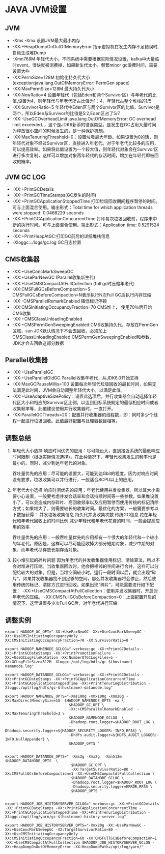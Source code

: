 # JAVA JVM设置

## JVM

* -Xms -Xmx 				设置JVM最大最小内存
* -XX:+HeapDumpOnOutOfMemoryError  指示虚拟机在发生内存不足错误时,自动生成堆Dump
* 	-Xmn768M 				年轻代大小，不同系统中需要根据实际情况设置，kafka中大量临时event，很快就被消费掉，如果新生代太小，频繁minor gc浪费时间，需要设置大些
* -XX:PermSize=128M 		初始化持久代大小(exception:java.lang.OutOfMemoryError: PermGen space)
* -XX:MaxPermSize=128M 	最大持久代大小
* -XX:NewRatio=4			设置年轻代（包括Eden和两个Survivor区）与年老代的比值,设置为4，则年轻代与年老代所占比值为1：4，年轻代占整个堆栈的1/5
* -XX:SurvivorRatio=5 	年轻代中Eden区与两个Survivor区的比值，Survivor是两个，所以Eden与Survivor的比值是5:2,Eden区占了5/7.
* -XX:-UseGCOverheadLimit java.lang.OutOfMemoryError: GC overhead limit exceeded，，这个是JDK6新添的错误类型。是发生在GC占用大量时间为释放很小空间的时候发生的，是一种保护机制。
* -XX:MaxTenuringThreshold=0：设置垃圾最大年龄。如果设置为0的话，则年轻代对象不经过Survivor区，直接进入年老代。对于年老代比较多的应用，可以提高效率。如果将此值设置为一个较大值，则年轻代对象会在Survivor区进行多次复制，这样可以增加对象再年轻代的存活时间，增加在年轻代即被回收的概率。

## JVM GC LOG

* -XX:+PrintGCDetails 
* -XX:+PrintGCTimeStamps(GC发生的时间) 
* -XX:+PrintGCApplicationStoppedTime 打印垃圾回收期间程序暂停的时间。可与上面混合使用。输出形式：Total time for which application threads were stopped: 0.0468229 seconds
* -XX:+PrintGCApplicationConcurrentTime 打印每次垃圾回收前，程序未中断的执行时间。可与上面混合使用。输出形式：Application time: 0.5291524 seconds
* -XX:+PrintHeapAtGC:打印GC前后的详细堆栈信息
* -Xloggc:../logs/gc.log  GC日志位置

## CMS收集器

* -XX:+UseConcMarkSweepGC
* -XX:+UseParNewGC	(Parallel收集新生代) 
* -XX:+UseCMSCompactAtFullCollection (full gc时压缩年老代)
* -XX:CMSFullGCsBeforeCompaction=5  CMSFullGCsBeforeCompaction=N表示执行N次Full GC后执行内存压缩
* -XX:-CMSParallelRemarkEnabled  降低标记停顿
* -XX:CMSInitiatingOccupancyFraction=70  CMS堆上， 使用70％后开始CMS收集
* -XX:+CMSClassUnloadingEnabled  
* -XX:+CMSPermGenSweepingEnabled  CMS收集持久代，存放在PermGen区域，sun JDK默认情况下不会去回收，必须加上CMSClassUnloadingEnabled CMSPermGenSweepingEnabled和参数，JDK才会去回收这部分数据

## Parallel收集器

* -XX:+UseParallelGC 
* -XX:+UseParallelOldGC	Parallel收集年老代，从JDK6.0开始支持
* -XX:MaxGCPauseMillis=100	设置每次年轻代垃圾回收的最长时间，如果无法满足此时间，JVM会自动调整年轻代大小，以满足此值。
* -XX:+UseAdaptiveSizePolicy：设置此选项后，并行收集器会自动选择年轻代区大小和相应的Survivor区比例，以达到目标系统规定的最低相应时间或者收集频率等，此值建议使用并行收集器时，一直打开。
* -XX:ParallelGCThreads=20：配置并行收集器的线程数，即：同时多少个线程一起进行垃圾回收。此值最好配置与处理器数目相等。

## 调整总结

1. 年轻代大小选择
	响应时间优先的应用：尽可能设大，直到接近系统的最低响应时间限制（根据实际情况选择）。在此种情况下，年轻代收集发生的频率也是最小的。同时，减少到达年老代的对象。

	吞吐量优先的应用：尽可能的设置大，可能到达Gbit的程度。因为对响应时间没有要求，垃圾收集可以并行进行，一般适合8CPU以上的应用。

2. 年老代大小选择
	响应时间优先的应用：年老代使用并发收集器，所以其大小需要小心设置，一般要考虑并发会话率和会话持续时间等一些参数。如果堆设置小了，可以会造成内存碎片、高回收频率以及应用暂停而使用传统的标记清除方式；如果堆大了，则需要较长的收集时间。最优化的方案，一般需要参考以下数据获得：
		并发垃圾收集信息
		持久代并发收集次数
		传统GC信息
		花在年轻代和年老代回收上的时间比例
	减少年轻代和年老代花费的时间，一般会提高应用的效率

	吞吐量优先的应用：一般吞吐量优先的应用都有一个很大的年轻代和一个较小的年老代。原因是，这样可以尽可能回收掉大部分短期对象，减少中期的对象，而年老代尽存放长期存活对象。

3. 较小堆引起的碎片问题
	因为年老代的并发收集器使用标记、清除算法，所以不会对堆进行压缩。当收集器回收时，他会把相邻的空间进行合并，这样可以分配给较大的对象。但是，当堆空间较小时，运行一段时间以后，就会出现“碎片”，如果并发收集器找不到足够的空间，那么并发收集器将会停止，然后使用传统的标记、清除方式进行回收。如果出现“碎片”，可能需要进行如下配置：
		-XX:+UseCMSCompactAtFullCollection：使用并发收集器时，开启对年老代的压缩。
		-XX:CMSFullGCsBeforeCompaction=0：上面配置开启的情况下，这里设置多少次Full GC后，对年老代进行压缩
		
## 调整实例

```shell
export HADOOP_GC_OPT="-XX:+UseParNewGC -XX:+UseConcMarkSweepGC -XX:+UseCMSInitiatingOccupancyOnly -XX:CMSInitiatingOccupancyFraction=70 -XX:SurvivorRatio=8 "

export HADOOP_NAMENODE_GCLOG="-verbose:gc -XX:+PrintGCDetails -XX:+PrintGCDateStamps -XX:+PrintPromotionFailure -XX:+UseGCLogFileRotation -XX:NumberOfGCLogFiles=5 -XX:GCLogFileSize=512M -Xloggc:/opt/log/hdfs/gc-$(hostname)-namenode.log"

export HADOOP_DATANODE_GCLOG="-verbose:gc -XX:+PrintGCDetails -XX:+PrintGCDateStamps -XX:+PrintGCApplicationConcurrentTime -XX:+PrintGCApplicationStoppedTime -XX:+PrintTenuringDistribution -Xloggc:/opt/log/hdfs/gc-$(hostname)-datanode.log"

export HADOOP_NAMENODE_OPTS="-Xms100g -Xmx100g -Xmn20g -XX:MaxDirectMemorySize=1G  $HADOOP_NAMENODE_OPTS -ea \
                             $HADOOP_GC_OPT \
                             -XX:+CMSParallelRemarkEnabled  -XX:MaxTenuringThreshold=3 \
                             $HADOOP_NAMENODE_GCLOG  \
                             -Dhadoop.root.logger=$HADOOP_ROOT_LOG \
                             -Dhadoop.security.logger=${HADOOP_SECURITY_LOGGER:-INFO,RFAS} \
                             -Dhdfs.audit.logger=${HDFS_AUDIT_LOGGER:-INFO,NullAppender} \
                             $HADOOP_OPTS "


export HADOOP_DATANODE_OPTS=" -Xms2g -Xmx2g  -Xmn512m  $HADOOP_DATANODE_OPTS  \
                              $HADOOP_GC_OPT \
                              -XX:TargetSurvivorRatio=80 -XX:CMSFullGCsBeforeCompaction=1 -XX:+UseCMSCompactAtFullCollection \
                              $HADOOP_DATANODE_GCLOG \
                              -Dhadoop.root.logger=$HADOOP_ROOT_LOG \
                              -Dhadoop.security.logger=ERROR,RFAS \
                              $HADOOP_OPTS "


export HADOOP_JOB_HISTORYSERVER_GCLOG="-verbose:gc -XX:+PrintGCDetails -XX:+PrintGCDateStamps -XX:+PrintGCApplicationConcurrentTime -XX:+PrintGCApplicationStoppedTime -XX:+PrintTenuringDistribution -Xloggc:/opt/log/yarn/gc-$(hostname)-history-server.log"

export HADOOP_JOB_HISTORYSERVER_OPTS="-Xmx20g -XX:+UseParNewGC -XX:+UseConcMarkSweepGC -XX:TargetSurvivorRatio=80 -XX:+UseCMSInitiatingOccupancyOnly -XX:CMSInitiatingOccupancyFraction=60 -XX:CMSFullGCsBeforeCompaction=1 -XX:+UseCMSCompactAtFullCollection $HADOOP_JOB_HISTORYSERVER_GCLOG -XX:+HeapDumpOnOutOfMemoryError -XX:HeapDumpPath=/opt/log/yarn/"
```

